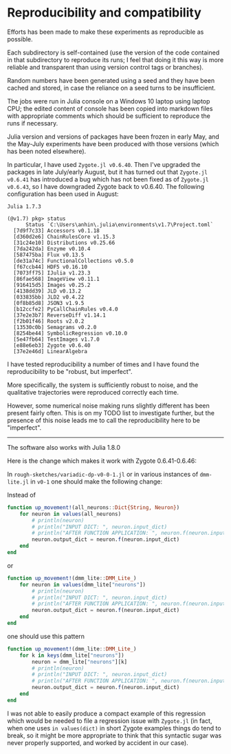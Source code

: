 # Reproducibility and compatibility

Efforts has been made to make these experiments as reproducible as possible.

Each subdirectory is self-contained (use the version of the code contained
in that subdirectory to reproduce its runs; I feel that doing it this way 
is more reliable and transparent than using version control tags or branches).

Random numbers have been generated using a seed and they have been cached
and stored, in case the reliance on a seed turns to be insufficient.

The jobs were run in Julia console on a Windows 10 laptop using laptop CPU;
the edited content of console has been copied into markdown files with
appropriate comments which should be sufficient to reproduce the runs
if necessary.

Julia version and versions of packages have been frozen in early May, and the
May-July experiments have been produced with those versions (which has been noted elsewhere).

In particular, I have used `Zygote.jl v0.6.40`. Then I've upgraded the packages in
late July/early August, but it has turned out that `Zygote.jl v0.6.41` has introduced a bug
which has not been fixed as of `Zygote.jl v0.6.43`, so I have downgraded Zygote back
to v0.6.40. The following configuration has been used in August:

```
Julia 1.7.3

(@v1.7) pkg> status
      Status `C:\Users\anhin\.julia\environments\v1.7\Project.toml`
  [7d9f7c33] Accessors v0.1.18
  [d360d2e6] ChainRulesCore v1.15.3
  [31c24e10] Distributions v0.25.66
  [7da242da] Enzyme v0.10.4
  [587475ba] Flux v0.13.5
  [de31a74c] FunctionalCollections v0.5.0
  [f67ccb44] HDF5 v0.16.10
  [7073ff75] IJulia v1.23.3
  [86fae568] ImageView v0.11.1
  [916415d5] Images v0.25.2
  [4138dd39] JLD v0.13.2
  [033835bb] JLD2 v0.4.22
  [0f8b85d8] JSON3 v1.9.5
  [b12ccfe2] PyCallChainRules v0.4.0
  [37e2e3b7] ReverseDiff v1.14.1
  [f2b01f46] Roots v2.0.2
  [13530c0b] Semagrams v0.2.0
  [8254be44] SymbolicRegression v0.10.0
  [5e47fb64] TestImages v1.7.0
  [e88e6eb3] Zygote v0.6.40
  [37e2e46d] LinearAlgebra
```

I have tested reproducibility a number of times and I have found 
the reproducibility to be "robust, but imperfect".

More specifically, the system is sufficiently robust to noise, and
the qualitative trajectories were reproduced correctly each time.

However, some numerical noise making runs slightly different has been
present fairly often. This is on my TODO list to investigate further,
but the presence of this noise leads me to call the reproducibility here
to be "imperfect".

---

The software also works with Julia 1.8.0

Here is the change which makes it work with Zygote 0.6.41-0.6.46:

In `rough-sketches/variadic-dp-v0-0-1.jl` or in various instances of `dmm-lite.jl` in `v0-1` one should make the following change:

Instead of

```julia
function up_movement!(all_neurons::Dict{String, Neuron})
    for neuron in values(all_neurons)
        # println(neuron)
        # println("INPUT DICT: ", neuron.input_dict)
        # println("AFTER FUNCTION APPLICATION: ", neuron.f(neuron.input_dict))
        neuron.output_dict = neuron.f(neuron.input_dict)
    end
end
```

or

```julia
function up_movement!(dmm_lite::DMM_Lite_)
    for neuron in values(dmm_lite["neurons"])
        # println(neuron)
        # println("INPUT DICT: ", neuron.input_dict)
        # println("AFTER FUNCTION APPLICATION: ", neuron.f(neuron.input_dict))
        neuron.output_dict = neuron.f(neuron.input_dict)
    end
end
```

one should use this pattern

```julia
function up_movement!(dmm_lite::DMM_Lite_)
    for k in keys(dmm_lite["neurons"])
        neuron = dmm_lite["neurons"][k]
        # println(neuron)
        # println("INPUT DICT: ", neuron.input_dict)
        # println("AFTER FUNCTION APPLICATION: ", neuron.f(neuron.input_dict))
        neuron.output_dict = neuron.f(neuron.input_dict)
    end
end
```

I was not able to easily produce a compact example of this regression which would be needed to file
a regression issue with `Zygote.jl` (in fact, when one uses `in values(dict)` in short Zygote
examples things do tend to break,
so it might be more appropriate to think that this syntactic sugar was never properly supported,
and worked by accident in our case).
